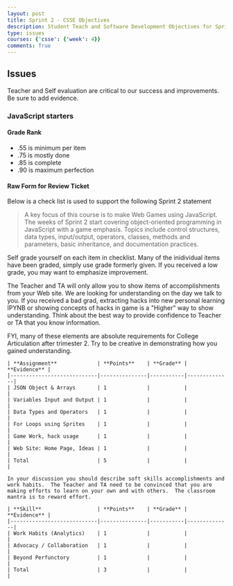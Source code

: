 ```yaml
---
layout: post
title: Sprint 2 - CSSE Objectives
description: Student Teach and Software Development Objectives for Sprint 2
type: issues
courses: {'csse': {'week': 4}}
comments: True
---
```


## Issues
Teacher and Self evaluation are critical to our success and improvements.   Be sure to add evidence.

### JavaScript starters

#### Grade Rank
- .55 is minimum per item
- .75 is mostly done
- .85 is complete
- .90 is maximum perfection


#### Raw Form for Review Ticket

Below is a check list is used to support the following Sprint 2 statement

> A key focus of this course is to make Web Games using JavaScript. The weeks of Sprint 2 start covering object-oriented programming in JavaScript with a game emphasis. Topics include control structures, data types, input/output, operators, classes, methods and parameters, basic inheritance, and documentation practices.

Self grade yourself on each item in checklist.  Many of the inidividual items have been graded, simply use grade formerly given.  If you received a low grade, you may want to emphasize improvement.

The Teacher and TA will only allow you to show items of accomplishments from your Web site.  We are looking for understanding on the day we talk to you.  If you received a bad grad, extracting hacks into new personal learning IPYNB or showing concepts of hacks in game is a "Higher" way to show understanding.  Think about the best way to provide confidence to Teacher or TA that you know information.  

FYI, many of these elements are absolute requirements for College Articulation after trimester 2.  Try to be creative in demonstrating how you gained understanding.

```text
| **Assignment**             | **Points**    | **Grade** | **Evidence** |
|----------------------------|---------------|-----------|--------------|
| JSON Object & Arrays       | 1             |           |              |
| Variables Input and Output | 1             |           |              |
| Data Types and Operators   | 1             |           |              |
| For Loops using Sprites    | 1             |           |              |
| Game Work, hack usage      | 1             |           |              |
| Web Site: Home Page, Ideas | 1             |           |              | 
| Total                      | 5             |           |              |

In your discussion you should describe soft skills accomplishments and work habits.  The Teacher and TA need to be convinced that you are making efforts to learn on your own and with others.  The classroom mantra is to reward effort.  

| **Skill**                  | **Points**    | **Grade** | **Evidence** |
|----------------------------|---------------|-----------|--------------|
| Work Habits (Analytics)    | 1             |           |              |
| Advocacy / Collaboration   | 1             |           |              |
| Beyond Perfunctory         | 1             |           |              | 
| Total                      | 3             |           |              |
```
